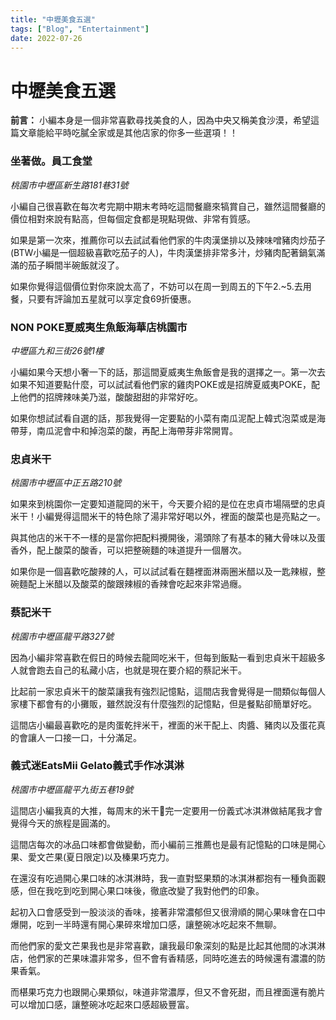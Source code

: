 ```yaml
---
title: "中壢美食五選"
tags: ["Blog", "Entertainment"]
date: 2022-07-26
---
```

# 中壢美食五選


**前言：** 小編本身是一個非常喜歡尋找美食的人，因為中央又稱美食沙漠，希望這篇文章能給平時吃膩全家或是其他店家的你多一些選項！！

### **坐著做。員工食堂**

*桃園市中壢區新生路181巷31號*

小編自己很喜歡在每次考完期中期末考時吃這間餐廳來犒賞自己，雖然這間餐廳的價位相對來說有點高，但每個定食都是現點現做、非常有質感。

如果是第一次來，推薦你可以去試試看他們家的牛肉漢堡排以及辣味噌豬肉炒茄子(BTW小編是一個超級喜歡吃茄子的人)，牛肉漢堡排非常多汁，炒豬肉配著鍋氣滿滿的茄子瞬間半碗飯就沒了。

如果你覺得這個價位對你來說太高了，不妨可以在周一到周五的下午2.~5.去用餐，只要有評論加五星就可以享定食69折優惠。

### **NON POKE夏威夷生魚飯海華店桃園市**

*中壢區九和三街26號1樓*

小編如果今天想小奢一下的話，那這間夏威夷生魚飯會是我的選擇之一。第一次去如果不知道要點什麼，可以試試看他們家的雞肉POKE或是招牌夏威夷POKE，配上他們的招牌辣味美乃滋，酸酸甜甜的非常好吃。

如果你想試試看自選的話，那我覺得一定要點的小菜有南瓜泥配上韓式泡菜或是海帶芽，南瓜泥會中和掉泡菜的酸，再配上海帶芽非常開胃。

### 忠貞米干

*桃園市中壢區中正五路210號*

如果來到桃園你一定要知道龍岡的米干，今天要介紹的是位在忠貞市場隔壁的忠貞米干！小編覺得這間米干的特色除了湯非常好喝以外，裡面的酸菜也是亮點之一。

與其他店的米干不一樣的是當你把配料攪開後，湯頭除了有基本的豬大骨味以及蛋香外，配上酸菜的酸香，可以把整碗麵的味道提升一個層次。

如果你是一個喜歡吃酸辣的人，可以試試看在麵裡面淋兩圈米醋以及一匙辣椒，整碗麵配上米醋以及酸菜的酸跟辣椒的香辣會吃起來非常過癮。

### 蔡記米干

*桃園市中壢區龍平路327號*

因為小編非常喜歡在假日的時候去龍岡吃米干，但每到飯點一看到忠貞米干超級多人就會跑去自己的私藏小店，也就是現在要介紹的蔡記米干。

比起前一家忠貞米干的酸菜讓我有強烈記憶點，這間店我會覺得是一間類似每個人家樓下都會有的小攤販，雖然說沒有什麼強烈的記憶點，但是餐點卻簡單好吃。

這間店小編最喜歡吃的是肉蛋乾拌米干，裡面的米干配上、肉醬、豬肉以及蛋花真的會讓人一口接一口，十分滿足。

### **義式迷EatsMii Gelato義式手作冰淇淋**

*桃園市中壢區龍平九街五巷19號*

這間店小編我真的大推，每周末的米干🍊完一定要用一份義式冰淇淋做結尾我才會覺得今天的旅程是圓滿的。

這間店每次的冰品口味都會做變動，而小編前三推薦也是最有記憶點的口味是開心果、愛文芒果(夏日限定)以及榛果巧克力。

在還沒有吃過開心果口味的冰淇淋時，我一直對堅果類的冰淇淋都抱有一種負面觀感，但在我吃到吃到開心果口味後，徹底改變了我對他們的印象。

起初入口會感受到一股淡淡的香味，接著非常濃郁但又很滑順的開心果味會在口中爆開，吃到一半時還有開心果碎來增加口感，讓整碗冰吃起來不無聊。

而他們家的愛文芒果我也是非常喜歡，讓我最印象深刻的點是比起其他間的冰淇淋店，他們家的芒果味濃非常多，但不會有香精感，同時吃進去的時候還有濃濃的防果香氣。

而椹果巧克力也跟開心果類似，味道非常濃厚，但又不會死甜，而且裡面還有脆片可以增加口感，讓整碗冰吃起來口感超級豐富。
